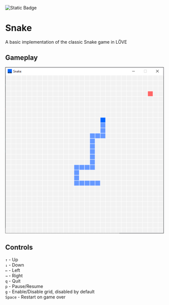 ![Static Badge](https://img.shields.io/badge/L%C3%96VE-11.4-pink?labelColor=pink&color=%2333c8ffff)

# Snake
A basic implementation of the classic Snake game in LÖVE

## Gameplay
<p align="center">
<img src="preview/gameplay.png"/>
</p>

## Controls

`↑` - Up  
`↓` - Down  
`←` - Left  
`→` - Right  
`q` - Quit  
`p` - Pause/Resume  
`g` - Enable/Disable grid, disabled by default  
`Space` - Restart on game over